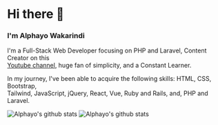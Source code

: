 # Hi there 👋
### I'm Alphayo Wakarindi

I'm a Full-Stack Web Developer focusing on PHP and Laravel, Content Creator on this <br>
[Youtube channel](https://www.youtube.com/@alphayowakarindi/videos), huge fan of simplicity, and a Constant Learner. <br> 

In my journey, I've been able to acquire the following skills: HTML, CSS, Bootstrap, <br>
Tailwind, JavaScript, jQuery, React, Vue, Ruby and Rails, and, PHP and Laravel.


![Alphayo's github stats](https://github-readme-stats.vercel.app/api?username=alphayowakarindi&show_icons=true&theme=dark)
![Alphayo's github stats](https://github-readme-stats.vercel.app/api/top-langs/?username=alphayowakarindi&theme=dark&layout=compact)




















<!--
**alphayowakarindi/alphayowakarindi** is a ✨ _special_ ✨ repository because its `README.md` (this file) appears on your GitHub profile.




















Here are some ideas to get you started:

- 🔭 I’m currently working on ...
- 🌱 I’m currently learning ...
- 👯 I’m looking to collaborate on ...
- 🤔 I’m looking for help with ...
- 💬 Ask me about ...
- 📫 How to reach me: ...
- 😄 Pronouns: ...
- ⚡ Fun fact: ...
-->
